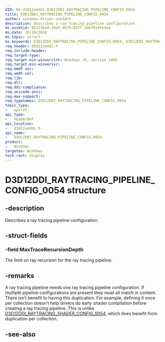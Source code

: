 ```yaml
---
UID: NS:d3d12umddi.D3D12DDI_RAYTRACING_PIPELINE_CONFIG_0054
title: D3D12DDI_RAYTRACING_PIPELINE_CONFIG_0054
author: windows-driver-content
description: Describes a ray tracing pipeline configuration.
ms.assetid: 6b313ba9-39e5-4b7b-837f-2dbf919fe4ea
ms.date: 10/19/2018
ms.topic: struct
ms.keywords: D3D12DDI_RAYTRACING_PIPELINE_CONFIG_0054, D3D12DDI_RAYTRACING_PIPELINE_CONFIG_0054, 
req.header: d3d12umddi.h
req.include-header:
req.target-type:
req.target-min-winverclnt: Windows 10, version 1809
req.target-min-winversvr:
req.kmdf-ver:
req.umdf-ver:
req.lib:
req.dll:
req.ddi-compliance:
req.unicode-ansi:
req.max-support:
req.typenames: D3D12DDI_RAYTRACING_PIPELINE_CONFIG_0054
topic_type: 
-	apiref
api_type: 
-	HeaderDef
api_location: 
-	d3d12umddi.h
api_name: 
-	D3D12DDI_RAYTRACING_PIPELINE_CONFIG_0054
product:
-	Windows
targetos: Windows
tech.root: display
---
```


# D3D12DDI_RAYTRACING_PIPELINE_CONFIG_0054 structure

## -description

Describes a ray tracing pipeline configuration.

## -struct-fields

### -field MaxTraceRecursionDepth

The limit on ray recursion for the ray tracing pipeline.

## -remarks

A ray tracing pipeline needs one ray tracing pipeline configuration. If multiple pipeline configurations are present they must all match in content.  There isn’t benefit to having this duplication. For example, defining it once per collection doesn’t help drivers do early shader compilation before creating a ray tracing pipeline. This is unlike [D3D12DDI_RAYTRACING_SHADER_CONFIG_0054](ns-d3d12umddi-d3d12ddi_raytracing_shader_config_0054.md), which does benefit from duplication per collection.

## -see-also

